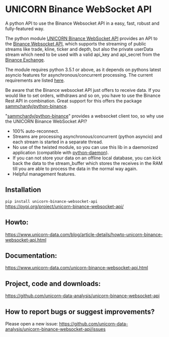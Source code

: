 # UNICORN Binance WebSocket API
A python API to use the Binance Websocket API in a easy, fast, robust and fully-featured way.

The python module [UNICORN Binance WebSocket API](https://github.com/unicorn-data-analysis/unicorn-binance-websocket-api) 
provides an API to the [Binance Websocket API](https://github.com/binance-exchange/binance-official-api-docs), which 
supports the streaming of public streams like trade, kline, ticker and depth, but also the private userData stream which 
need to be used with a valid api_key and api_secret from the [Binance Exchange](https://www.binance.com/).

The module requires python 3.5.1 or above, as it depends on pythons latest asyncio features for asynchronous/concurrent 
processing. The current requirements are listed 
[here](https://github.com/unicorn-data-analysis/unicorn-binance-websocket-api/blob/master/requirements.txt).

Be aware that the Binance websocket API just offers to receive data. If you would like to set orders, withdraws and so 
on, you have to use the Binance Rest API in combination. Great support for this offers the package 
[sammchardy/python-binance](https://github.com/sammchardy/python-binance).

"[sammchardy/python-binance](https://github.com/sammchardy/python-binance)" provides a websocket client too, so why use 
the UNICORN Binance WebSocket API?

- 100% auto-reconnect.
- Streams are processing asynchronous/concurrent (python asyncio) and each stream is started in a separate thread.
- No use of the twisted module, so you can use this lib in a daemonized application (compatible with 
[python-daemon](https://pypi.org/project/python-daemon/)).
- If you can not store your data on an offline local database, you can kick back the data to the stream_buffer which 
stores the receives in the RAM till you are able to process the data in the normal way again.
- Helpful management features.

## Installation
`pip install unicorn-binance-websocket-api`
https://pypi.org/project/unicorn-binance-websocket-api/

## Howto: 
https://www.unicorn-data.com/blog/article-details/howto-unicorn-binance-websocket-api.html

## Documentation: 
https://www.unicorn-data.com/unicorn-binance-websocket-api.html

## Project, code and downloads: 
https://github.com/unicorn-data-analysis/unicorn-binance-websocket-api

## How to report bugs or suggest improvements?
Please open a new issue: https://github.com/unicorn-data-analysis/unicorn-binance-websocket-api/issues
